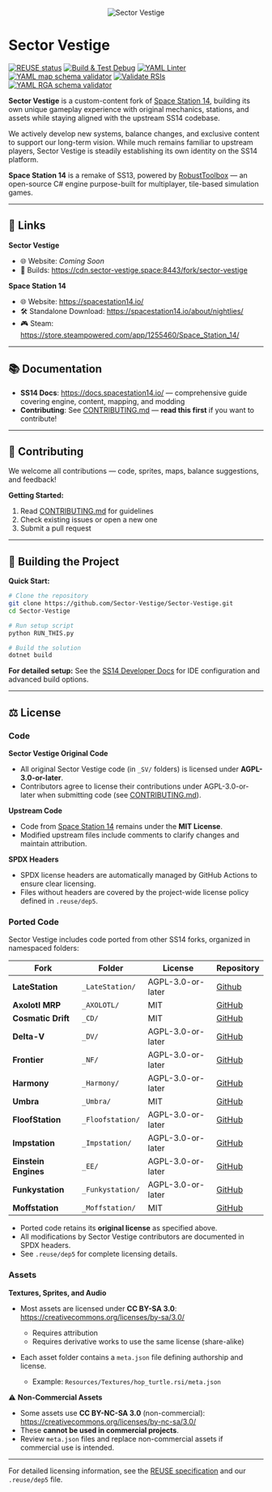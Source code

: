 <p align="center">
  <img alt="Sector Vestige" src="https://raw.githubusercontent.com/Sector-Vestige/Sector-Vestige/refs/heads/master/Resources/Textures/Logo/logo.png" />
</p>

# Sector Vestige

[![REUSE status](https://api.reuse.software/badge/github.com/Sector-Vestige/Sector-Vestige)](https://api.reuse.software/info/github.com/Sector-Vestige/Sector-Vestige)
[![Build & Test Debug](https://github.com/Sector-Vestige/Sector-Vestige/actions/workflows/build-test-debug.yml/badge.svg?branch=master)](https://github.com/Sector-Vestige/Sector-Vestige/actions/workflows/build-test-debug.yml)
[![YAML Linter](https://github.com/Sector-Vestige/Sector-Vestige/actions/workflows/yaml-linter.yml/badge.svg?branch=master)](https://github.com/Sector-Vestige/Sector-Vestige/actions/workflows/yaml-linter.yml)
[![YAML map schema validator](https://github.com/Sector-Vestige/Sector-Vestige/actions/workflows/validate_mapfiles.yml/badge.svg?branch=master)](https://github.com/Sector-Vestige/Sector-Vestige/actions/workflows/validate_mapfiles.yml)
[![Validate RSIs](https://github.com/Sector-Vestige/Sector-Vestige/actions/workflows/validate-rsis.yml/badge.svg?branch=master)](https://github.com/Sector-Vestige/Sector-Vestige/actions/workflows/validate-rsis.yml)
[![YAML RGA schema validator](https://github.com/Sector-Vestige/Sector-Vestige/actions/workflows/validate-rgas.yml/badge.svg?branch=master)](https://github.com/Sector-Vestige/Sector-Vestige/actions/workflows/validate-rgas.yml)

**Sector Vestige** is a custom-content fork of [Space Station 14](https://github.com/space-wizards/space-station-14), building its own unique gameplay experience with original mechanics, stations, and assets while staying aligned with the upstream SS14 codebase.

We actively develop new systems, balance changes, and exclusive content to support our long-term vision. While much remains familiar to upstream players, Sector Vestige is steadily establishing its own identity on the SS14 platform.

**Space Station 14** is a remake of SS13, powered by [RobustToolbox](https://github.com/space-wizards/RobustToolbox) — an open-source C# engine purpose-built for multiplayer, tile-based simulation games.

---

## 🔗 Links

**Sector Vestige**
- 🌐 Website: *Coming Soon*
- 📁 Builds: https://cdn.sector-vestige.space:8443/fork/sector-vestige

**Space Station 14**
- 🌐 Website: https://spacestation14.io/
- 🛠️ Standalone Download: https://spacestation14.io/about/nightlies/
- 🎮 Steam: https://store.steampowered.com/app/1255460/Space_Station_14/

---

## 📚 Documentation

- **SS14 Docs**: https://docs.spacestation14.io/ — comprehensive guide covering engine, content, mapping, and modding
- **Contributing**: See [CONTRIBUTING.md](CONTRIBUTING.md) — **read this first** if you want to contribute!

---

## 🤝 Contributing

We welcome all contributions — code, sprites, maps, balance suggestions, and feedback!

**Getting Started:**
1. Read [CONTRIBUTING.md](CONTRIBUTING.md) for guidelines
2. Check existing issues or open a new one
3. Submit a pull request

---

## 🧱 Building the Project

**Quick Start:**

```bash
# Clone the repository
git clone https://github.com/Sector-Vestige/Sector-Vestige.git
cd Sector-Vestige

# Run setup script
python RUN_THIS.py

# Build the solution
dotnet build
```

**For detailed setup:** See the [SS14 Developer Docs](https://docs.spacestation14.com/en/general-development/setup.html) for IDE configuration and advanced build options.

---

## ⚖️ License

### Code

**Sector Vestige Original Code**
- All original Sector Vestige code (in `_SV/` folders) is licensed under **AGPL-3.0-or-later**.
- Contributors agree to license their contributions under AGPL-3.0-or-later when submitting code (see [CONTRIBUTING.md](CONTRIBUTING.md)).

**Upstream Code**
- Code from [Space Station 14](https://github.com/space-wizards/space-station-14) remains under the **MIT License**.
- Modified upstream files include comments to clarify changes and maintain attribution.

**SPDX Headers**
- SPDX license headers are automatically managed by GitHub Actions to ensure clear licensing.
- Files without headers are covered by the project-wide license policy defined in `.reuse/dep5`.

### Ported Code

Sector Vestige includes code ported from other SS14 forks, organized in namespaced folders:

| Fork | Folder | License | Repository |
|------|--------|---------|------------|
| **LateStation** | `_LateStation/` | AGPL-3.0-or-later | [Github](https://github.com/LateStation14/Late-station-14) |
| **Axolotl MRP** | `_AXOLOTL/` | MIT | [GitHub](https://github.com/Axolotl-MRP/axolotl-mrp-14) |
| **Cosmatic Drift** | `_CD/` | MIT | [GitHub](https://github.com/cosmatic-drift-14/cosmatic-drift) |
| **Delta-V** | `_DV/` | AGPL-3.0-or-later | [GitHub](https://github.com/DeltaV-Station/Delta-v) |
| **Frontier** | `_NF/` | AGPL-3.0-or-later | [GitHub](https://github.com/new-frontiers-14/frontier-station-14) |
| **Harmony** | `_Harmony/` | AGPL-3.0-or-later | [GitHub](https://github.com/ss14-harmony/ss14-harmony) |
| **Umbra** | `_Umbra/` | MIT | [GitHub](https://github.com/Sector-Umbra/Sector-Umbra) |
| **FloofStation** | `_Floofstation/` | AGPL-3.0-or-later | [GitHub](https://github.com/Simple-Station/Einstein-Engines) |
| **Impstation** | `_Impstation/` | AGPL-3.0-or-later | [GitHub](https://github.com/impstation/imp-station-14) |
| **Einstein Engines** | `_EE/` | AGPL-3.0-or-later | [GitHub](https://github.com/Simple-Station/Einstein-Engines) |
| **Funkystation** | `_Funkystation/` | AGPL-3.0-or-later | [GitHub](https://github.com/funky-station/funky-station) |
| **Moffstation** | `_Moffstation/` | MIT | [GitHub](https://github.com/moff-station/moff-station-14) |

- Ported code retains its **original license** as specified above.
- All modifications by Sector Vestige contributors are documented in SPDX headers.
- See `.reuse/dep5` for complete licensing details.

### Assets

**Textures, Sprites, and Audio**
- Most assets are licensed under **CC BY-SA 3.0**: https://creativecommons.org/licenses/by-sa/3.0/
  - Requires attribution
  - Requires derivative works to use the same license (share-alike)

- Each asset folder contains a `meta.json` file defining authorship and license.
  - Example: `Resources/Textures/hop_turtle.rsi/meta.json`

⚠️ **Non-Commercial Assets**
- Some assets use **CC BY-NC-SA 3.0** (non-commercial): https://creativecommons.org/licenses/by-nc-sa/3.0/
- These **cannot be used in commercial projects**.
- Review `meta.json` files and replace non-commercial assets if commercial use is intended.

---

For detailed licensing information, see the [REUSE specification](https://reuse.software/) and our `.reuse/dep5` file.
